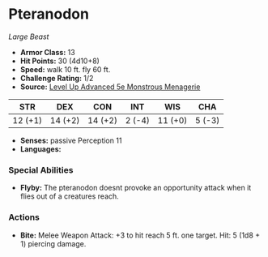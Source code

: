 # Pteranodon

*Large* *Beast*

- **Armor Class:** 13
- **Hit Points:** 30 (4d10+8)
- **Speed:** walk 10 ft. fly 60 ft.
- **Challenge Rating:** 1/2
- **Source:** [Level Up Advanced 5e Monstrous Menagerie](https://www.levelup5e.com)

| STR | DEX | CON | INT | WIS | CHA |
| --- | --- | --- | --- | --- | --- |
| 12 (+1) | 14 (+2) | 14 (+2) | 2 (-4) | 11 (+0) | 5 (-3) |

- **Senses:** passive Perception 11
- **Languages:** 
### Special Abilities
- **Flyby:** The pteranodon doesnt provoke an opportunity attack when it flies out of a creatures reach.
### Actions
- **Bite:** Melee Weapon Attack: +3 to hit  reach 5 ft.  one target. Hit: 5 (1d8 + 1) piercing damage.
